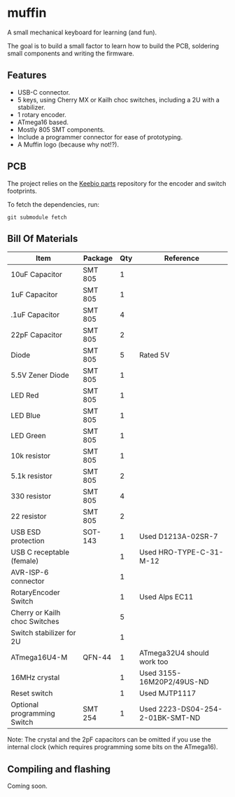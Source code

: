# muffin

A small mechanical keyboard for learning (and fun).

The goal is to build a small factor to learn how to build the PCB, soldering small components
and writing the firmware.

## Features

* USB-C connector.
* 5 keys, using Cherry MX or Kailh choc switches, including a 2U with a stabilizer.
* 1 rotary encoder.
* ATmega16 based.
* Mostly 805 SMT components.
* Include a programmer connector for ease of prototyping.
* A Muffin logo (because why not!?).

## PCB

The project relies on the [Keebio parts](https://github.com/keebio/Keebio-Parts.pretty) repository for the encoder and switch footprints.

To fetch the dependencies, run:

```
git submodule fetch
```

## Bill Of Materials

| Item | Package | Qty | Reference |
|------|---------|-----|-----------|
| 10uF Capacitor | SMT 805 | 1 | |
| 1uF Capacitor | SMT 805 | 1 | |
| .1uF Capacitor | SMT 805 | 4 | |
| 22pF Capacitor | SMT 805 | 2 | |
| Diode | SMT 805 | 5 | Rated 5V |
| 5.5V Zener Diode | SMT 805 | 1 |  |
| LED Red | SMT 805 | 1 | |
| LED Blue | SMT 805 | 1 | |
| LED Green | SMT 805 | 1 | |
| 10k resistor | SMT 805 | 1 | |
| 5.1k resistor | SMT 805 | 2 | |
| 330 resistor | SMT 805 | 4 | |
| 22 resistor | SMT 805 | 2 | |
| USB ESD protection | SOT-143 | 1 |  Used D1213A-02SR-7|
| USB C receptable (female) | | 1 | Used HRO-TYPE-C-31-M-12 |
| AVR-ISP-6 connector | | 1 | |
| RotaryEncoder Switch | | 1 | Used Alps EC11 |
| Cherry or Kailh choc Switches | | 5 | |
| Switch stabilizer for 2U | | 1 | |
| ATmega16U4-M | QFN-44 | 1 | ATmega32U4 should work too|
| 16MHz crystal | | 1 | Used 3155-16M20P2/49US-ND |
| Reset switch | | 1 | Used MJTP1117 |
| Optional programming Switch | SMT 254 | 1 | Used 2223-DS04-254-2-01BK-SMT-ND |

Note: The crystal and the 2pF capacitors can be omitted if you use the internal clock (which requires programming some bits on the ATmega16).

## Compiling and flashing

Coming soon.
